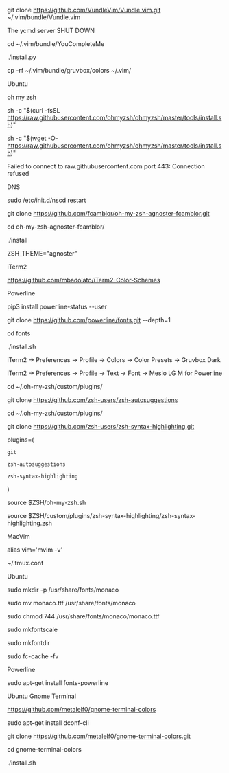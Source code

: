 git clone https://github.com/VundleVim/Vundle.vim.git ~/.vim/bundle/Vundle.vim


The ycmd server SHUT DOWN

cd ~/.vim/bundle/YouCompleteMe

./install.py


cp -rf ~/.vim/bundle/gruvbox/colors ~/.vim/

Ubuntu

oh my zsh

sh -c "$(curl -fsSL https://raw.githubusercontent.com/ohmyzsh/ohmyzsh/master/tools/install.sh)"

sh -c "$(wget -O- https://raw.githubusercontent.com/ohmyzsh/ohmyzsh/master/tools/install.sh)"

Failed to connect to raw.githubusercontent.com port 443: Connection refused

DNS

sudo /etc/init.d/nscd restart

git clone https://github.com/fcamblor/oh-my-zsh-agnoster-fcamblor.git

cd oh-my-zsh-agnoster-fcamblor/

./install

ZSH_THEME="agnoster"

iTerm2

https://github.com/mbadolato/iTerm2-Color-Schemes

Powerline

pip3 install powerline-status --user

git clone https://github.com/powerline/fonts.git --depth=1

cd fonts

./install.sh

iTerm2 -> Preferences -> Profile -> Colors -> Color Presets -> Gruvbox Dark

iTerm2 -> Preferences -> Profile -> Text -> Font -> Meslo LG M for Powerline

cd ~/.oh-my-zsh/custom/plugins/

git clone https://github.com/zsh-users/zsh-autosuggestions

cd ~/.oh-my-zsh/custom/plugins/

git clone https://github.com/zsh-users/zsh-syntax-highlighting.git

plugins=(

    git
    
    zsh-autosuggestions
    
    zsh-syntax-highlighting
    
)

source $ZSH/oh-my-zsh.sh

source $ZSH/custom/plugins/zsh-syntax-highlighting/zsh-syntax-highlighting.zsh

MacVim

alias vim='mvim -v'

~/.tmux.conf

Ubuntu

sudo mkdir -p /usr/share/fonts/monaco

sudo mv monaco.ttf /usr/share/fonts/monaco

sudo chmod 744 /usr/share/fonts/monaco/monaco.ttf

sudo mkfontscale

sudo mkfontdir

sudo fc-cache -fv

Powerline

sudo apt-get install fonts-powerline

Ubuntu Gnome Terminal

https://github.com/metalelf0/gnome-terminal-colors

sudo apt-get install dconf-cli

git clone https://github.com/metalelf0/gnome-terminal-colors.git

cd gnome-terminal-colors

./install.sh

